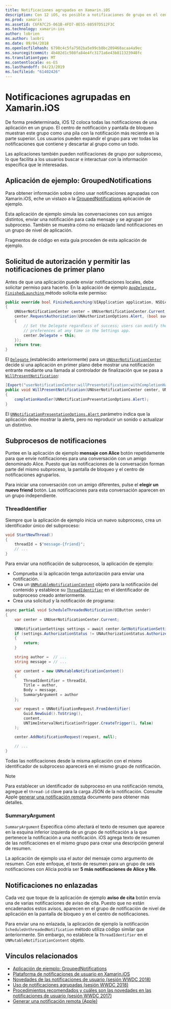 ```yaml
---
title: Notificaciones agrupadas en Xamarin.iOS
description: Con 12 iOS, es posible a notificaciones de grupo en el centro de notificaciones o la pantalla de bloqueo por aplicación o por subproceso. Este documento describe cómo enviar subprocesos y las notificaciones no enlazadas con Xamarin.iOS.
ms.prod: xamarin
ms.assetid: C6FA7C25-061B-4FD7-8E55-88597D512F3C
ms.technology: xamarin-ios
author: lobrien
ms.author: laobri
ms.date: 09/04/2018
ms.openlocfilehash: 6798c4c5fa7502ba5e99cb8bc209468acaa4a9ec
ms.sourcegitcommit: 4b402d1c508fa84e4fc3171a6e43b811323948fc
ms.translationtype: MT
ms.contentlocale: es-ES
ms.lasthandoff: 04/23/2019
ms.locfileid: "61402426"
---
```

# <a name="grouped-notifications-in-xamarinios"></a>Notificaciones agrupadas en Xamarin.iOS

De forma predeterminada, iOS 12 coloca todas las notificaciones de una aplicación en un grupo. El centro de notificación y pantalla de bloqueo muestran este grupo como una pila con la notificación más reciente en la parte superior. Los usuarios pueden expandir el grupo para ver todas las notificaciones que contiene y descartar al grupo como un todo.

Las aplicaciones también pueden notificaciones de grupo por subproceso, lo que facilita a los usuarios buscar e interactuar con la información específica que le interesadas.

## <a name="sample-app-groupednotifications"></a>Aplicación de ejemplo: GroupedNotifications

Para obtener información sobre cómo usar notificaciones agrupadas con Xamarin.iOS, eche un vistazo a la [GroupedNotifications](https://developer.xamarin.com/samples/monotouch/iOS12/GroupedNotifications) aplicación de ejemplo.

Esta aplicación de ejemplo simula las conversaciones con sus amigos distintos, enviar una notificación para cada mensaje y se agrupan por subproceso. También se muestra cómo no enlazado land notificaciones en un grupo de nivel de aplicación.

Fragmentos de código en esta guía proceden de esta aplicación de ejemplo.

## <a name="request-authorization-and-allow-foreground-notifications"></a>Solicitud de autorización y permitir las notificaciones de primer plano

Antes de que una aplicación puede enviar notificaciones locales, debe solicitar permiso para hacerlo. En la aplicación de ejemplo [ `AppDelegate` ](xref:UIKit.UIApplicationDelegate), [ `FinishedLaunching` ](xref:UIKit.UIApplicationDelegate.FinishedLaunching(UIKit.UIApplication,Foundation.NSDictionary)) método solicita este permiso:

```csharp
public override bool FinishedLaunching(UIApplication application, NSDictionary launchOptions)
{
    UNUserNotificationCenter center = UNUserNotificationCenter.Current;
    center.RequestAuthorization(UNAuthorizationOptions.Alert, (bool success, NSError error) =>
    {
        // Set the Delegate regardless of success; users can modify their notification
        // preferences at any time in the Settings app.
        center.Delegate = this;
    });
    return true;
}
```

El [ `Delegate` ](xref:UserNotifications.UNUserNotificationCenter.Delegate) (establecido anteriormente) para un [ `UNUserNotificationCenter` ](xref:UserNotifications.UNUserNotificationCenter) decide si una aplicación en primer plano debe mostrar una notificación entrante mediante una llamada al controlador de finalización que se pasa a [`WillPresentNotification`](xref:UserNotifications.UNUserNotificationCenterDelegate_Extensions.WillPresentNotification(UserNotifications.IUNUserNotificationCenterDelegate,UserNotifications.UNUserNotificationCenter,UserNotifications.UNNotification,System.Action{UserNotifications.UNNotificationPresentationOptions})):

```csharp
[Export("userNotificationCenter:willPresentotification:withCompletionHandler:")]
public void WillPresentNotification(UNUserNotificationCenter center, UNNotification notification, System.Action<UNNotificationPresentationOptions> completionHandler)
{
    completionHandler(UNNotificationPresentationOptions.Alert);
}
```

El [ `UNNotificationPresentationOptions.Alert` ](xref:UserNotifications.UNNotificationPresentationOptions) parámetro indica que la aplicación debe mostrar la alerta, pero no reproducir un sonido o actualizar un distintivo.

## <a name="threaded-notifications"></a>Subprocesos de notificaciones

Puntee en la aplicación de ejemplo **mensaje con Alice** botón repetidamente para que envíe notificaciones para una conversación con un amigo denominado Alice.
Puesto que las notificaciones de la conversación forman parte del mismo subproceso, la pantalla de bloqueo y el centro de notificaciones agruparlos.

Para iniciar una conversación con un amigo diferentes, pulse el **elegir un nuevo friend** botón. Las notificaciones para esta conversación aparecen en un grupo independiente.

### <a name="threadidentifier"></a>ThreadIdentifier

Siempre que la aplicación de ejemplo inicia un nuevo subproceso, crea un identificador único del subproceso:

```csharp
void StartNewThread()
{
    threadId = $"message-{friend}";
    // ...
}
```

Para enviar una notificación de subprocesos, la aplicación de ejemplo:

- Comprueba si la aplicación tenga autorización para enviar una notificación.
- Crea un [`UNMutableNotificationContent`](xref:UserNotifications.UNMutableNotificationContent)
objeto para la notificación del contenido y establece su [`ThreadIdentifier`](xref:UserNotifications.UNMutableNotificationContent.ThreadIdentifier)
en el identificador de subproceso creado anteriormente.
- Crea una solicitud y la notificación de programa:

```csharp
async partial void ScheduleThreadedNotification(UIButton sender)
{
    var center = UNUserNotificationCenter.Current;

    UNNotificationSettings settings = await center.GetNotificationSettingsAsync();
    if (settings.AuthorizationStatus != UNAuthorizationStatus.Authorized)
    {
        return;
    }

    string author =  // ...
    string message = // ...

    var content = new UNMutableNotificationContent()
    {
        ThreadIdentifier = threadId,
        Title = author,
        Body = message,
        SummaryArgument = author
    };

    var request = UNNotificationRequest.FromIdentifier(
        Guid.NewGuid().ToString(),
        content,
        UNTimeIntervalNotificationTrigger.CreateTrigger(1, false)
    );

    center.AddNotificationRequest(request, null);

    // ...
}
```

Todas las notificaciones desde la misma aplicación con el mismo identificador de subproceso aparecerá en el mismo grupo de notificación.

> [!NOTE]
> Para establecer un identificador de subproceso en una notificación remota, agregue el `thread-id` clave para la carga JSON de la notificación. Consulte Apple [generar una notificación remota](https://developer.apple.com/documentation/usernotifications/setting_up_a_remote_notification_server/generating_a_remote_notification) documento para obtener más detalles.

### <a name="summaryargument"></a>SummaryArgument

`SummaryArgument` Especifica cómo afectará el texto de resumen que aparece en la esquina inferior izquierda de un grupo de notificación a la que pertenece la notificación a una notificación. iOS agrega texto de resumen de las notificaciones en el mismo grupo para crear una descripción general de resumen.

La aplicación de ejemplo usa el autor del mensaje como argumento de resumen. Con este enfoque, el texto de resumen para un grupo de seis notificaciones con Alicia podría ser **5 más notificaciones de Alice y Me**.

## <a name="unthreaded-notifications"></a>Notificaciones no enlazadas

Cada vez que toque de la aplicación de ejemplo **aviso de cita** botón envía una de varias notificaciones de aviso de cita. Puesto que no están encadenados estos avisos, aparecen en el grupo de notificación de nivel de aplicación en la pantalla de bloqueo y en el centro de notificaciones.

Para enviar una no enlazada, la aplicación de ejemplo la notificación `ScheduleUnthreadedNotification` método utiliza código similar que anteriormente.
Sin embargo, no establece la `ThreadIdentifier` en el `UNMutableNotificationContent` objeto.

## <a name="related-links"></a>Vínculos relacionados

- [Aplicación de ejemplo: GroupedNotifications](https://developer.xamarin.com/samples/monotouch/iOS12/GroupedNotifications)
- [Plataforma de notificaciones de usuario en Xamarin.iOS](~/ios/platform/user-notifications/index.md)
- [Novedades de las notificaciones de usuario (sesión WWDC 2018)](https://developer.apple.com/videos/play/wwdc2018/710/)
- [Uso de notificaciones agrupadas (sesión WWDC 2018)](https://developer.apple.com/videos/play/wwdc2018/711/)
- [Procedimientos recomendados y cuáles son las novedades en las notificaciones de usuario (sesión WWDC 2017)](https://developer.apple.com/videos/play/wwdc2017/708/)
- [Generar una notificación remota (Apple)](https://developer.apple.com/documentation/usernotifications/setting_up_a_remote_notification_server/generating_a_remote_notification)
